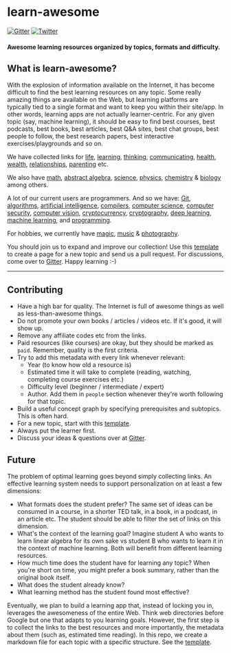 # learn-awesome

[![Gitter](https://img.shields.io/badge/-Gitter-0a0a0a.svg?style=flat&colorA=0a0a0a)](https://gitter.im/learn-awesome/community)
[![Twitter](https://img.shields.io/badge/-Twitter-0a0a0a.svg?style=flat&colorA=0a0a0a)](https://twitter.com/learn_awesome)

#### Awesome learning resources organized by topics, formats and difficulty.

## What is learn-awesome?

With the explosion of information available on the Internet, it has become difficult to find the best learning resources on any topic. Some really amazing things are available on the Web, but learning platforms are typically tied to a single format and want to keep you within their site/app. In other words, learning apps are not actually learner-centric. For any given topic (say, machine learning), it should be easy to find best courses, best podcasts, best books, best articles, best Q&A sites, best chat groups, best people to follow, the best research papers, best interactive exercises/playgrounds and so on.

We have collected links for [life](life.md), [learning](learning.md), [thinking](thinking.md), [communicating](communicating.md), [health](health.md), [wealth](wealth.md), [relationships](relationships.md), [parenting](parenting.md) etc.

We also have [math](math.md), [abstract algebra](abstract-algebra.md), [science](science.md), [physics](physics.md), [chemistry](chemistry.md) & [biology](biology.md) among others.

A lot of our current users are programmers. And so we have: [Git](git.md), [algorithms](algorithms.md), [artificial intelligence](artificial-intelligence.md), [compilers](compilers.md), [computer science](computer-science.md), [computer security](computer-security.md), [computer vision](computer-vision.md), [cryptocurrency](cryptocurrency.md), [cryptography](cryptography.md), [deep learning](deep-learning.md), [machine learning](machine-learning.md), and [programming](programming.md).

For hobbies, we currently have [magic](magic.md), [music](music.md) & [photography](photography.md). 

You should join us to expand and improve our collection! Use this [template](template.md) to create a page for a new topic and send us a pull request. For discussions, come over to [Gitter](https://gitter.im/learn-awesome/). Happy learning :-)

---

## Contributing

- Have a high bar for quality. The Internet is full of awesome things as well as less-than-awesome things.
- Do not promote your own books / articles / videos etc. If it's good, it will show up.
- Remove any affiliate codes etc from the links.
- Paid resources (like courses) are okay, but they should be marked as `paid`. Remember, quality is the first criteria.
- Try to add this metadata with every link whenever relevant:
  - Year (to know how old a resource is)
  - Estimated time it will take to complete (reading, watching, completing course exercises etc.)
  - Difficulty level (beginner / intermediate / expert)
  - Author. Add them in `people` section whenever they're worth following for that topic.
- Build a useful concept graph by specifying prerequisites and subtopics. This is often hard.
- For a new topic, start with this [template](template.md).
- Always put the learner first.
- Discuss your ideas & questions over at [Gitter](https://gitter.im/learn-awesome/).

## Future

The problem of optimal learning goes beyond simply collecting links. An effective learning system needs to support personalization on at least a few dimensions:

- What formats does the student prefer? The same set of ideas can be consumed in a course, in a shorter TED talk, in a book, in a podcast, in an article etc. The student should be able to filter the set of links on this dimension.
- What's the context of the learning goal? Imagine student A who wants to learn linear algebra for its own sake vs student B who wants to learn it in the context of machine learning. Both will benefit from different learning resources.
- How much time does the student have for learning any topic? When you're short on time, you might prefer a book summary, rather than the original book itself.
- What does the student already know?
- What learning method has the student found most effective?

Eventually, we plan to build a learning app that, instead of locking you in, leverages the awesomeness of the entire Web. Think web directories before Google but one that adapts to you learning goals. However, the first step is to collect the links to the best resources and more importantly, the metadata about them (such as, estimated time reading). In this repo, we create a markdown file for each topic with a specific structure. See the [template](template.md).
